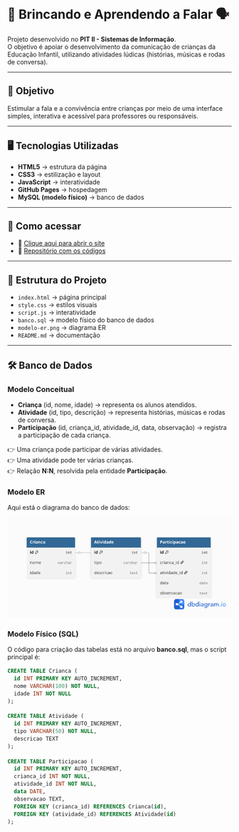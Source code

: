 
# 🎲 Brincando e Aprendendo a Falar 🗣️

Projeto desenvolvido no **PIT II - Sistemas de Informação**.  
O objetivo é apoiar o desenvolvimento da comunicação de crianças da Educação Infantil, utilizando atividades lúdicas (histórias, músicas e rodas de conversa).

---

## 🌟 Objetivo
Estimular a fala e a convivência entre crianças por meio de uma interface simples, interativa e acessível para professores ou responsáveis.

---

## 🖥️ Tecnologias Utilizadas
- **HTML5** → estrutura da página  
- **CSS3** → estilização e layout  
- **JavaScript** → interatividade  
- **GitHub Pages** → hospedagem  
- **MySQL (modelo físico)** → banco de dados  

---

## 🚀 Como acessar
- 🔗 [Clique aqui para abrir o site](https://SEUUSUARIO.github.io/NOMEDOREPOSITORIO/)  
- 📂 [Repositório com os códigos](https://github.com/SEUUSUARIO/NOMEDOREPOSITORIO)  

---

## 📂 Estrutura do Projeto
- `index.html` → página principal  
- `style.css` → estilos visuais  
- `script.js` → interatividade  
- `banco.sql` → modelo físico do banco de dados  
- `modelo-er.png` → diagrama ER  
- `README.md` → documentação  

---

## 🛠️ Banco de Dados

### Modelo Conceitual
- **Criança** (id, nome, idade) → representa os alunos atendidos.  
- **Atividade** (id, tipo, descrição) → representa histórias, músicas e rodas de conversa.  
- **Participação** (id, criança_id, atividade_id, data, observação) → registra a participação de cada criança.  

👉 Uma criança pode participar de várias atividades.  
👉 Uma atividade pode ter várias crianças.  
👉 Relação **N:N**, resolvida pela entidade **Participação**.  

### Modelo ER
Aqui está o diagrama do banco de dados:  

![Modelo ER](./modelo-er.png)

### Modelo Físico (SQL)
O código para criação das tabelas está no arquivo **banco.sql**, mas o script principal é:  

```sql
CREATE TABLE Crianca (
  id INT PRIMARY KEY AUTO_INCREMENT,
  nome VARCHAR(100) NOT NULL,
  idade INT NOT NULL
);

CREATE TABLE Atividade (
  id INT PRIMARY KEY AUTO_INCREMENT,
  tipo VARCHAR(50) NOT NULL,
  descricao TEXT
);

CREATE TABLE Participacao (
  id INT PRIMARY KEY AUTO_INCREMENT,
  crianca_id INT NOT NULL,
  atividade_id INT NOT NULL,
  data DATE,
  observacao TEXT,
  FOREIGN KEY (crianca_id) REFERENCES Crianca(id),
  FOREIGN KEY (atividade_id) REFERENCES Atividade(id)
);
